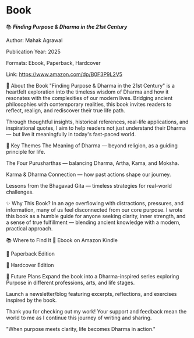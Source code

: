 # Book
📚 _**Finding Purpose & Dharma in the 21st Century**_

Author: Mahak Agrawal

Publication Year: 2025

Formats: Ebook, Paperback, Hardcover

Link: https://www.amazon.com/dp/B0F3P9L2V5


🌟 About the Book
"Finding Purpose & Dharma in the 21st Century" is a heartfelt exploration into the timeless wisdom of Dharma and how it resonates with the complexities of our modern lives. Bridging ancient philosophies with contemporary realities, this book invites readers to reflect, realign, and rediscover their true life path.

Through thoughtful insights, historical references, real-life applications, and inspirational quotes, I aim to help readers not just understand their Dharma — but live it meaningfully in today's fast-paced world.

📖 Key Themes
The Meaning of Dharma — beyond religion, as a guiding principle for life.

The Four Purusharthas — balancing Dharma, Artha, Kama, and Moksha.

Karma & Dharma Connection — how past actions shape our journey.

Lessons from the Bhagavad Gita — timeless strategies for real-world challenges.

✨ Why This Book?
In an age overflowing with distractions, pressures, and information, many of us feel disconnected from our core purpose. I wrote this book as a humble guide for anyone seeking clarity, inner strength, and a sense of true fulfillment — blending ancient knowledge with a modern, practical approach.

📚 Where to Find It
📖 Ebook on Amazon Kindle

📕 Paperback Edition

📗 Hardcover Edition

🚀 Future Plans
Expand the book into a Dharma-inspired series exploring Purpose in different professions, arts, and life stages.

Launch a newsletter/blog featuring excerpts, reflections, and exercises inspired by the book.

Thank you for checking out my work! Your support and feedback mean the world to me as I continue this journey of writing and sharing.

"When purpose meets clarity, life becomes Dharma in action."
